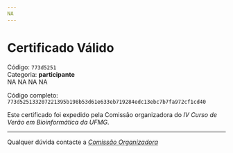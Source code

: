 ```yaml
---
NA
---
```


# Certificado Válido

Código: `773d5251`<br>
Categoria: **participante**<br>
NA
NA
NA
NA


Código completo: `773d525133207221395b198b53d61e633eb719284edc13ebc7b7fa972cf1cd40`


Este certificado foi expedido pela Comissão organizadora do *IV Curso de Verão em Bioinformática da UFMG*.

----

Qualquer dúvida contacte a [_Comissão Organizadora_](<mailto:cursobioinfoufmg@gmail.com$subject=[Certificados]>)

